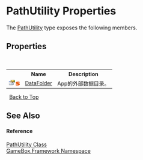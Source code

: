 # PathUtility Properties
 

The <a href="d1a02e79-c7ae-e904-a738-c61a4f520689">PathUtility</a> type exposes the following members.


## Properties
&nbsp;<table><tr><th></th><th>Name</th><th>Description</th></tr><tr><td>![Public property](media/pubproperty.gif "Public property")![Static member](media/static.gif "Static member")</td><td><a href="528d6513-75ad-48e2-8b1e-7d8dae762997">DataFolder</a></td><td>
App的外部数据目录。</td></tr></table>&nbsp;
<a href="#pathutility-properties">Back to Top</a>

## See Also


#### Reference
<a href="d1a02e79-c7ae-e904-a738-c61a4f520689">PathUtility Class</a><br /><a href="a8957fe6-9cc0-3a6d-cd5c-a2a246efee1e">GameBox.Framework Namespace</a><br />
